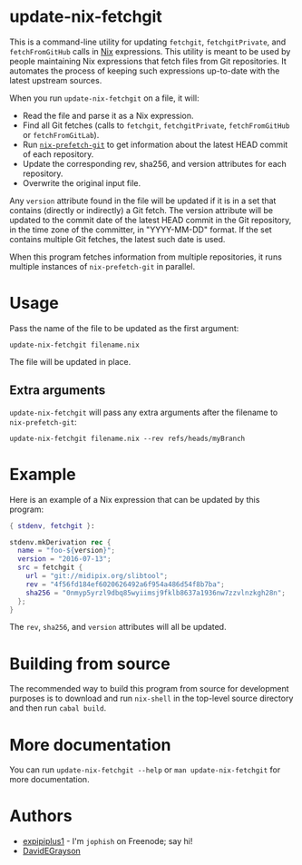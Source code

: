 # update-nix-fetchgit

This is a command-line utility for updating `fetchgit`, `fetchgitPrivate`, and `fetchFromGitHub` calls in [Nix](http://nixos.org/nix/) expressions.  This utility is meant to be used by people maintaining Nix expressions that fetch files from Git repositories.  It automates the process of keeping such expressions up-to-date with the latest upstream sources.

When you run `update-nix-fetchgit` on a file, it will:

- Read the file and parse it as a Nix expression.
- Find all Git fetches (calls to `fetchgit`, `fetchgitPrivate`, `fetchFromGitHub` or `fetchFromGitLab`).
- Run [`nix-prefetch-git`](https://github.com/NixOS/nixpkgs/blob/master/pkgs/build-support/fetchgit/nix-prefetch-git) to get information about the latest HEAD commit of each repository.
- Update the corresponding rev, sha256, and version attributes for each repository.
- Overwrite the original input file.

Any `version` attribute found in the file will be updated if it is in a set that contains (directly or indirectly) a Git fetch.  The version attribute will be updated to the commit date of the latest HEAD commit in the Git repository, in the time zone of the committer, in "YYYY-MM-DD" format.  If the set contains multiple Git fetches, the latest such date is used.

When this program fetches information from multiple repositories, it runs multiple instances of `nix-prefetch-git` in parallel.


# Usage

Pass the name of the file to be updated as the first argument:

    update-nix-fetchgit filename.nix

The file will be updated in place.

## Extra arguments

`update-nix-fetchgit` will pass any extra arguments after the filename to `nix-prefetch-git`:

    update-nix-fetchgit filename.nix --rev refs/heads/myBranch


# Example

Here is an example of a Nix expression that can be updated by this program:

```nix
{ stdenv, fetchgit }:

stdenv.mkDerivation rec {
  name = "foo-${version}";
  version = "2016-07-13";
  src = fetchgit {
    url = "git://midipix.org/slibtool";
    rev = "4f56fd184ef6020626492a6f954a486d54f8b7ba";
    sha256 = "0nmyp5yrzl9dbq85wyiimsj9fklb8637a1936nw7zzvlnzkgh28n";
  };
}
```

The `rev`, `sha256`, and `version` attributes will all be updated.


# Building from source

The recommended way to build this program from source for development purposes is to download and run `nix-shell` in the top-level source directory and then run `cabal build`.


# More documentation

You can run `update-nix-fetchgit --help` or `man update-nix-fetchgit` for more documentation.


# Authors

- [expipiplus1](https://github.com/expipiplus1) - I'm `jophish` on Freenode; say hi!
- [DavidEGrayson](https://github.com/DavidEGrayson)
